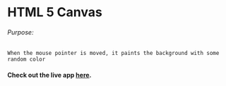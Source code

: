 # HTML 5 Canvas

###### Purpose:
    When the mouse pointer is moved, it paints the background with some random color

#### Check out the live app [here]( https://chakradhar-brs.github.io/html-canvas/).
